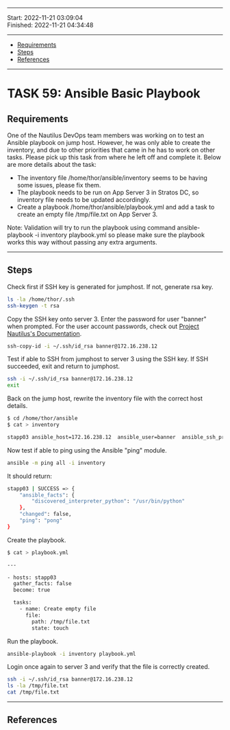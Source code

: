 
------------------------------

Start: 		2022-11-21 03:09:04 <br>
Finished:   2022-11-21 04:34:48

------------------------------

- [Requirements](#requirements)
- [Steps](#steps)
- [References](#references)

------------------------------

# TASK 59: Ansible Basic Playbook

## Requirements

One of the Nautilus DevOps team members was working on to test an Ansible playbook on jump host. However, he was only able to create the inventory, and due to other priorities that came in he has to work on other tasks. Please pick up this task from where he left off and complete it. Below are more details about the task:

- The inventory file /home/thor/ansible/inventory seems to be having some issues, please fix them. 
- The playbook needs to be run on App Server 3 in Stratos DC, so inventory file needs to be updated accordingly.
- Create a playbook /home/thor/ansible/playbook.yml and add a task to create an empty file /tmp/file.txt on App Server 3.

Note: Validation will try to run the playbook using command ansible-playbook -i inventory playbook.yml so please make sure the playbook works this way without passing any extra arguments.

------------------------------

## Steps

Check first if SSH key is generated for jumphost. If not, generate rsa key.

```bash
ls -la /home/thor/.ssh 
ssh-keygen -t rsa 
```

Copy the SSH key onto server 3. Enter the password for user "banner" when prompted.
For the user account passwords, check out [Project Nautilus's Documentation](https://kodekloudhub.github.io/kodekloud-engineer/docs/projects/nautilus).

```bash
ssh-copy-id -i ~/.ssh/id_rsa banner@172.16.238.12
```

Test if able to SSH from jumphost to server 3 using the SSH key.
If SSH succeeded, exit and return to jumphost.

```bash
ssh -i ~/.ssh/id_rsa banner@172.16.238.12
exit 
```

Back on the jump host, rewrite the inventory file with the correct host details.

```bash
$ cd /home/thor/ansible
$ cat > inventory 

stapp03 ansible_host=172.16.238.12  ansible_user=banner  ansible_ssh_private_key_file=/home/thor/.ssh/id_rsa
```

Now test if able to ping using the Ansible "ping" module.

```bash
ansible -m ping all -i inventory
```

It should return:

```bash
stapp03 | SUCCESS => {
    "ansible_facts": {
        "discovered_interpreter_python": "/usr/bin/python"
    }, 
    "changed": false, 
    "ping": "pong"
}
```

Create the playbook.

```bash
$ cat > playbook.yml 

---

- hosts: stapp03
  gather_facts: false
  become: true 

  tasks:
    - name: Create empty file 
      file:
        path: /tmp/file.txt
        state: touch
```

Run the playbook. 

```bash
ansible-playbook -i inventory playbook.yml
```

Login once again to server 3 and verify that the file is correctly created.

```bash
ssh -i ~/.ssh/id_rsa banner@172.16.238.12
ls -la /tmp/file.txt 
cat /tmp/file.txt 
```

------------------------------

## References